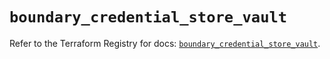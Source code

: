 # `boundary_credential_store_vault`

Refer to the Terraform Registry for docs: [`boundary_credential_store_vault`](https://registry.terraform.io/providers/hashicorp/boundary/1.1.12/docs/resources/credential_store_vault).
